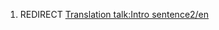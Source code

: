 1.  REDIRECT [Translation talk:Intro
    sentence2/en](Translation_talk:Intro_sentence2/en "wikilink")